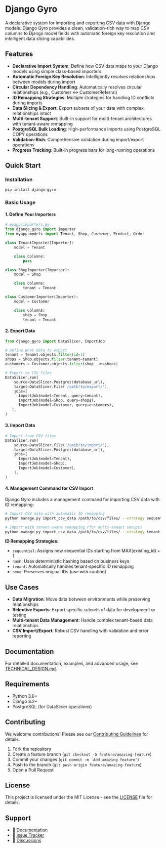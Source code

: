 # Django Gyro

A declarative system for importing and exporting CSV data with Django models. Django Gyro provides a clean, validation-rich way to map CSV columns to Django model fields with automatic foreign key resolution and intelligent data slicing capabilities.

## Features

- **Declarative Import System**: Define how CSV data maps to your Django models using simple class-based importers
- **Automatic Foreign Key Resolution**: Intelligently resolves relationships between models during import
- **Circular Dependency Handling**: Automatically resolves circular relationships (e.g., Customer ↔ CustomerReferral)
- **ID Remapping Strategies**: Multiple strategies for handling ID conflicts during imports
- **Data Slicing & Export**: Export subsets of your data with complex relationships intact
- **Multi-tenant Support**: Built-in support for multi-tenant architectures with tenant-aware remapping
- **PostgreSQL Bulk Loading**: High-performance imports using PostgreSQL COPY operations
- **Validation-Rich**: Comprehensive validation during import/export operations
- **Progress Tracking**: Built-in progress bars for long-running operations

## Quick Start

### Installation

```bash
pip install django-gyro
```

### Basic Usage

#### 1. Define Your Importers

```python
# myapp/importers.py
from django_gyro import Importer
from myapp.models import Tenant, Shop, Customer, Product, Order

class TenantImporter(Importer):
    model = Tenant

    class Columns:
        pass

class ShopImporter(Importer):
    model = Shop

    class Columns:
        tenant = Tenant

class CustomerImporter(Importer):
    model = Customer

    class Columns:
        shop = Shop
        tenant = Tenant
```

#### 2. Export Data

```python
from django_gyro import DataSlicer, ImportJob

# Define what data to export
tenant = Tenant.objects.filter(id=1)
shops = Shop.objects.filter(tenant=tenant)
customers = Customer.objects.filter(shop__in=shops)

# Export to CSV files
DataSlicer.run(
    source=DataSlicer.Postgres(database_url),
    target=DataSlicer.File('/path/to/export/'),
    jobs=[
      ImportJob(model=Tenant, query=tenant),
      ImportJob(model=Shop, query=shops),
      ImportJob(model=Customer, query=customers),
   ],
)
```

#### 3. Import Data

```python
# Import from CSV files
DataSlicer.run(
    source=DataSlicer.File('/path/to/import/'),
    target=DataSlicer.Postgres(database_url),
    jobs=[
      ImportJob(model=Tenant),
      ImportJob(model=Shop),
      ImportJob(model=Customer),
    ],
)
```

#### 4. Management Command for CSV Import

Django Gyro includes a management command for importing CSV data with ID remapping:

```bash
# Import CSV data with automatic ID remapping
python manage.py import_csv_data /path/to/csv/files/ --strategy sequential

# Import with tenant-aware remapping (for multi-tenant setups)
python manage.py import_csv_data /path/to/csv/files/ --strategy tenant --tenant-id 1
```

**ID Remapping Strategies:**
- `sequential`: Assigns new sequential IDs starting from MAX(existing_id) + 1
- `hash`: Uses deterministic hashing based on business keys
- `tenant`: Automatically handles tenant-specific ID remapping
- `none`: Preserves original IDs (use with caution)

## Use Cases

- **Data Migration**: Move data between environments while preserving relationships
- **Selective Exports**: Export specific subsets of data for development or testing
- **Multi-tenant Data Management**: Handle complex tenant-based data relationships
- **CSV Import/Export**: Robust CSV handling with validation and error reporting

## Documentation

For detailed documentation, examples, and advanced usage, see [TECHNICAL_DESIGN.md](docs/TECHNICAL_DESIGN.md).

## Requirements

- Python 3.8+
- Django 3.2+
- PostgreSQL (for DataSlicer operations)

## Contributing

We welcome contributions! Please see our [Contributing Guidelines](CONTRIBUTING.md) for details.

1. Fork the repository
2. Create a feature branch (`git checkout -b feature/amazing-feature`)
3. Commit your changes (`git commit -m 'Add amazing feature'`)
4. Push to the branch (`git push origin feature/amazing-feature`)
5. Open a Pull Request

## License

This project is licensed under the MIT License - see the [LICENSE](LICENSE) file for details.

## Support

- 📖 [Documentation](docs/TECHNICAL_DESIGN.md)
- 🐛 [Issue Tracker](https://github.com/dev360/django-gyro/issues)
- 💬 [Discussions](https://github.com/dev360/django-gyro/discussions)

